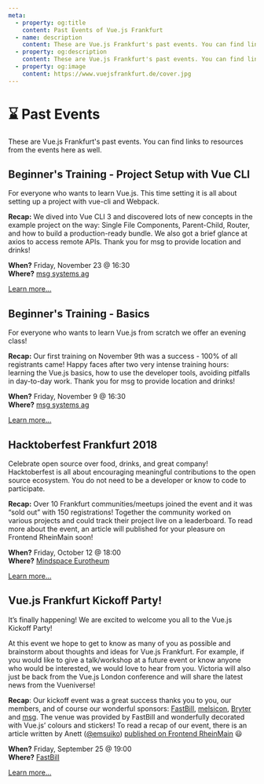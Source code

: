 ```yaml
---
meta:
  - property: og:title
    content: Past Events of Vue.js Frankfurt
  - name: description
    content: These are Vue.js Frankfurt's past events. You can find links to resources from the events here as well.
  - property: og:description
    content: These are Vue.js Frankfurt's past events. You can find links to resources from the events here as well.
  - property: og:image
    content: https://www.vuejsfrankfurt.de/cover.jpg
---
```


# :hourglass: Past Events

<!-- TODO: translate -->

These are Vue.js Frankfurt's past events. You can find links to resources from the events here as well.

## Beginner's Training - Project Setup with Vue CLI

For everyone who wants to learn Vue.js. This time setting it is all about setting up a project with vue-cli and Webpack.

**Recap:** We dived into Vue CLI 3 and discovered lots of new concepts in the example project on the way: Single File Components, Parent-Child, Router, and how to build a production-ready bundle. 
We also got a brief glance at axios to access remote APIs.
Thank you for msg to provide location and drinks!

**When?** Friday, November 23 @ 16:30</br>
**Where?** [msg systems ag](locations.md#msg-systems-ag)

[Learn more...](/events/learningvue.md)


## Beginner's Training - Basics

For everyone who wants to learn Vue.js from scratch we offer an evening class!

**Recap:** Our first training on November 9th was a success - 100% of all registrants came!
Happy faces after two very intense training hours: learning the Vue.js basics, how to use the developer tools,
avoiding pitfalls in day-to-day work. Thank you for msg to provide location and drinks!

**When?** Friday, November 9 @ 16:30</br>
**Where?** [msg systems ag](locations.md#msg-systems-ag)

[Learn more...](/events/learningvue.md)

## Hacktoberfest Frankfurt 2018

Celebrate open source over food, drinks, and great company! Hacktoberfest is all about encouraging meaningful contributions to the open source ecosystem. You do not need to be a developer or know to code to participate.

**Recap:** Over 10 Frankfurt communities/meetups joined the event and it was “sold out” with 150 registrations! Together the community worked on various projects and could track their project live on a leaderboard. To read more about the event, an article will published for your pleasure on Frontend RheinMain soon!

**When?** Friday, October 12 @ 18:00</br>
**Where?** [Mindspace Eurotheum](locations.md#mindspace-eurotheum)

[Learn more...](https://www.eventbrite.com/e/hacktoberfest-frankfurt-2018-tickets-50225231018)

## Vue.js Frankfurt Kickoff Party!

It’s finally happening! We are excited to welcome you all to the Vue.js Kickoff Party!

At this event we hope to get to know as many of you as possible and brainstorm about thoughts and ideas for Vue.js Frankfurt. For example, if you would like to give a talk/workshop at a future event or know anyone who would be interested, we would love to hear from you. Victoria will also just be back from the Vue.js London conference and will share the latest news from the Vueniverse!

**Recap**: Our kickoff event was a great success thanks you to you, our members, and of course our wonderful sponsors: [FastBill](https://www.fastbill.com/), [melsicon](https://melsicon.de/), [Bryter](https://bryter.io/) and [msg](https://www.msg.group/). The venue was provided by FastBill and wonderfully decorated with Vue.js’ colours and stickers! To read a recap of our event, there is an article written by Anett ([@emsuiko](https://twitter.com/emsuiko)) [published on Frontend RheinMain](https://www.frontend-rheinmain.de/2018/09/30/vuejs-frankfurt-kickoff.html) :smiley:

**When?** Friday, September 25 @ 19:00</br>
**Where?** [FastBill](locations.md#fastbill)

[Learn more...](https://www.meetup.com/vuejsfrankfurt/events/254211360/)

<!-- ## [EVENT TITLE]

[BRIEF EVENT DESCRIPTION]

**When?** [DAY], [MONTH] [DAY] @ [TIME]</br>
**Where?** [LOCATION]

[Learn more...](LINK TO EVENT)

**Resources**
- [RESOURCE LINK] -->
